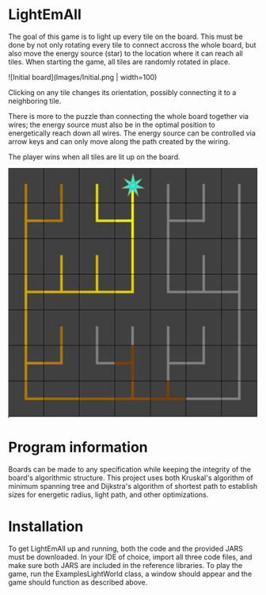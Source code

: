 # LightEmAll

The goal of this game is to light up every tile on the board. This must be done by not only rotating every tile to connect accross the whole board, but also move the energy source (star) to the location where it can reach all tiles. 
When starting the game, all tiles are randomly rotated in place.

![Initial board](Images/Initial.png | width=100)

Clicking on any tile changes its orientation, possibly connecting it to a neighboring tile. 

There is more to the puzzle than connecting the whole board together via wires; the energy source must also be in the optimal position to energetically reach down all wires. The energy source can be controlled via arrow keys and can only move along the path created by the wiring. 

The player wins when all tiles are lit up on the board.

![Final board](Images/s3.png)

# Program information

Boards can be made to any specification while keeping the integrity of the board's algorithmic structure.
This project uses both Kruskal's algorithm of minimum spanning tree and Dijkstra's algorithm of shortest path to establish sizes for energetic radius, light path, and other optimizations. 

# Installation

To get LightEmAll up and running, both the code and the provided JARS must be downloaded. In your IDE of choice, import all three code files, and make sure both JARS are included in the reference libraries. To play the game, run the ExamplesLightWorld class, a window should appear and the game should function as described above.
